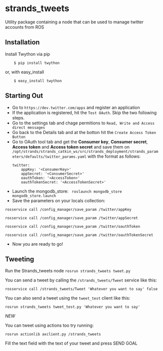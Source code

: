 strands_tweets
==============

Utility package containing a node that can be used to manage twitter accounts from ROS


## Installation

Install Twython via pip

```
    $ pip install twython
```

or, with easy_install

```
    $ easy_install twython
```

## Starting Out


  * Go to ` https://dev.twitter.com/apps ` and register an application
  * If the application is registered, hit the ` Test OAuth `. Skip the two following steps.
  * Go to the settings tab and chage permitions to ` Read, Write and Access direct messages `
  * Go back to the Details tab and at the botton hit the ` Create Access Token Button `
  * Go to OAuth tool tab and get the <strong>Consumer key</strong>, <strong>Consumer secret</strong>, <strong>Access token</strong> and <strong>Access token secret</strong> and save them on `/opt/strands/strands_catkin_ws/src/strands_deployment/strands_parameters/defaults/twitter_params.yaml` with the format as follows:
    ``` 
    twitter: 
        appKey: '<ConsumerKey>'
        appSecret: '<ConsumerSecret>'
        oauthToken: '<AccessToken>'
        oauthTokenSecret: '<AccessTokenSecret>'
    
    ```
  * Launch the mongodb_store: 
  ``` roslaunch mongodb_store mongodb_store.launch```
  * Save the parameters on your locals collection:

  ```rosservice call /config_manager/save_param /twitter/appKey```

  ```rosservice call /config_manager/save_param /twitter/appSecret```

  ```rosservice call /config_manager/save_param /twitter/oauthToken```

  ```rosservice call /config_manager/save_param /twitter/oauthTokenSecret```
  * Now you are ready to go!

## Tweeting

Run the Strands_tweets node
```rosrun strands_tweets tweet.py```

You can send a tweet by calling the `/strands_tweets/Tweet` service like this:

```rosservice call /strands_tweets/Tweet 'Whatever you want to say' false```

You can also send a tweet using the `tweet_test` client like this:

```rosrun strands_tweets tweet_test.py 'Whatever you want to say'```

*NEW*

You can tweet using actions too try running:

```rosrun actionlib axclient.py /strands_tweets```

Fill the text field with the text of your tweet and press SEND GOAL







